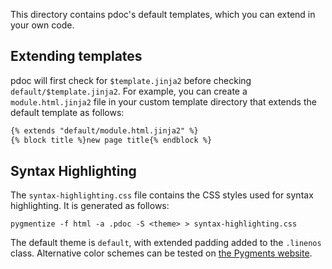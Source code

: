 This directory contains pdoc's default templates, which you can extend in your own code.

## Extending templates

pdoc will first check for `$template.jinja2` before checking `default/$template.jinja2`. For example, you can create
a `module.html.jinja2` file in your custom template directory that extends the default template as follows:

```html
{% extends "default/module.html.jinja2" %}
{% block title %}new page title{% endblock %}
```

## Syntax Highlighting

The `syntax-highlighting.css` file contains the CSS styles used for syntax highlighting.
It is generated as follows:

```
pygmentize -f html -a .pdoc -S <theme> > syntax-highlighting.css
```

The default theme is `default`, with extended padding added to the `.linenos` class.
Alternative color schemes can be tested on [the Pygments website](https://pygments.org/demo/).

